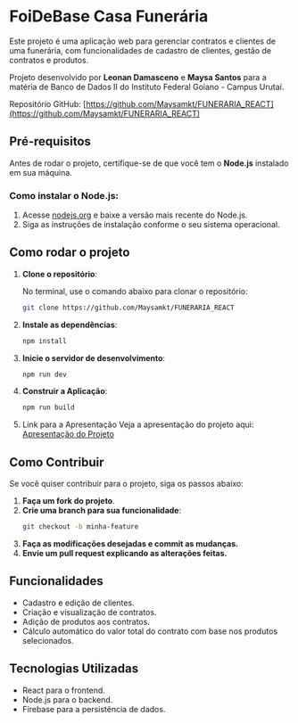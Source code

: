 # FoiDeBase Casa Funerária

Este projeto é uma aplicação web para gerenciar contratos e clientes de uma funerária, com funcionalidades de cadastro de clientes, gestão de contratos e produtos.

Projeto desenvolvido por **Leonan Damasceno** e **Maysa Santos** para a matéria de Banco de Dados II do Instituto Federal Goiano - Campus Urutaí.

Repositório GitHub: [https://github.com/Maysamkt/FUNERARIA_REACT](https://github.com/Maysamkt/FUNERARIA_REACT)

## Pré-requisitos

Antes de rodar o projeto, certifique-se de que você tem o **Node.js** instalado em sua máquina.

### Como instalar o Node.js:

1. Acesse [nodejs.org](https://nodejs.org/) e baixe a versão mais recente do Node.js.
2. Siga as instruções de instalação conforme o seu sistema operacional.

## Como rodar o projeto

1. **Clone o repositório**:

   No terminal, use o comando abaixo para clonar o repositório:

   ```bash
   git clone https://github.com/Maysamkt/FUNERARIA_REACT
   
2. **Instale as dependências**:
   ```bash
   npm install
   
4. **Inicie o servidor de desenvolvimento**:
   ```bash
   npm run dev
5. **Construir a Aplicação**:
   
   ```bash
   npm run build
   
6. Link para a Apresentação
Veja a apresentação do projeto aqui: [Apresentação do Projeto](https://www.canva.com/design/DAGeRP23SoA/ejG7_k0E_51W1jAYkaUYwQ/edit?utm_content=DAGeRP23SoA&utm_campaign=designshare&utm_medium=link2&utm_source=sharebutton)

## Como Contribuir

Se você quiser contribuir para o projeto, siga os passos abaixo:

1. **Faça um fork do projeto**.
2. **Crie uma branch para sua funcionalidade**:
    ```bash
   git checkout -b minha-feature

4. **Faça as modificações desejadas e commit as mudanças.**
5. **Envie um pull request explicando as alterações feitas.**

## Funcionalidades
* Cadastro e edição de clientes.
* Criação e visualização de contratos.
* Adição de produtos aos contratos.
* Cálculo automático do valor total do contrato com base nos produtos selecionados.
  
## Tecnologias Utilizadas
* React para o frontend.
* Node.js para o backend.
* Firebase para a persistência de dados.
  
